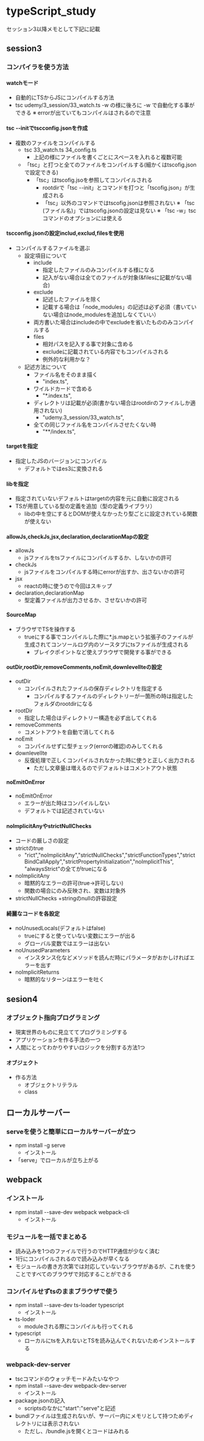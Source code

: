 # typeScript_study



セッション3以降メモとして下記に記載
## session3

### コンパイラを使う方法

#### watchモード
 + 自動的にTSからJSにコンパイルする方法
 + tsc udemy/3_session/33_watch.ts -w の様に後ろに -w で自動化する事ができる
 ※ errorが出ていてもコンパイルはされるので注意

#### tsc --initでtscconfig.jsonを作成
 + 複数のファイルをコンパイルする
   + tsc 33_watch.ts 34_config.ts
     + 上記の様にファイルを書くごとにスペースを入れると複数可能
   + 「tsc」と打つと全てのファイルをコンパイルする(細かくはtscofig.jsonで設定できる)
     + 「tsc」はtscofig.jsoを参照してコンパイルされる
       + rootdirで「tsc --init」とコマンドを打つと「tscofig.json」が生成される
       + 「tsc」以外のコマンドではtscofig.jsonは参照されない
       ※ 「tsc (ファイル名)」ではtscofig.jsonの設定は見ない
       ※ 「tsc -w」tscコマンドのオプションには使える

#### tscconfig.jsonの設定includ,exclud,filesを使用
 + コンパイルするファイルを選ぶ
   + 設定項目について
     + include
       + 指定したファイルのみコンパイルする様になる
       + 記入がない場合は全てのファイルが対象(&filesに記載がない場合)
     + exclude
       + 記述したファイルを除く
       + 記載する場合は「node_modules」の記述は必ず必須（書いていない場合はnode_modulesを追加しなくていい）
     + 両方書いた場合はincludeの中でexcludeを省いたもののみコンパイルする
     + files
       + 相対パスを記入する事で対象に含める
       + excludeに記載されている内容でもコンパイルされる
       + 例外的な利用かな？
   + 記述方法について
     + ファイル名をそのまま描く
       + "index.ts",
     + ワイルドカードで含める
       + "*.index.ts",
     + ディレクトリは記載が必須(書かない場合はrootdirのファイルしか適用されない)
       + "udemy.3_session/33_watch.ts",
     + 全ての同じファイル名をコンパイルさせたくない時
       + "**/index.ts",

#### targetを指定
 + 指定したJSのバージョンにコンパイル
   + デフォルトではes3に変換される

#### libを指定
 + 指定されていないデフォルトはtargetの内容を元に自動に設定される
 + TSが用意している型の定義を追加（型の定義ライブラリ）
   + libの中を空にするとDOMが使えなかったり型ごとに設定されている関数が使えない

#### allowJs,checkJs,jsx,declaration,declarationMapの設定
 + allowJs
   + jsファイルをtsファイルにコンパイルするか、しないかの許可
 + checkJs
   + jsファイルをコンパイルする時にerrorが出すか、出さないかの許可
  + jsx
    + reactの時に使うので今回はスキップ
  + declaration,declarationMap
    + 型定義ファイルが出力させるか、させないかの許可

#### SourceMap
 + ブラウザでTSを操作する
   + trueにする事でコンパイルした際に*.js.mapという拡張子のファイルが生成されてコンソールログ内のソースタブにtsファイルが生成される
     + ブレイクポイントなど使えブラウザで開発する事ができる

#### outDir,rootDir,removeComments,noEmit,downlevelIteの設定
 + outDir
   + コンパイルされたファイルの保存ディレクトリを指定する
     + コンパイルするファイルのディレクトリーが一箇所の時は指定したフォルダのrootdirになる
 + rootDir
   + 指定した場合はディレクトリー構造を必ず出してくれる
 + removeComments
   + コメントアウトを自動で消してくれる
 + noEmit
   + コンパイルせずに型チェック(errorの確認)のみしてくれる
 + downlevelIte
   + 反復処理で正しくコンパイルされなかった時に使うと正しく出力される
     + ただし文章量は増えるのでデフォルトはコメントアウト状態

#### noEmitOnError
 + noEmitOnError
   + エラーが出た時はコンパイルしない
   + デフォルトでは記述されていない

#### noImplicitAnyやstrictNullChecks
 + コードの厳しさの設定
 + strictのtrue
   + "rict","noImplicitAny","strictNullChecks","strictFunctionTypes","strictBindCallApply","strictPropertyInitialization","noImplicitThis", "alwaysStrict"の全てがtrueになる
 + noImplicitAny
   + 暗黙的なエラーの許可(true→許可しない)
   + 関数の場合にのみ反映され、変数は対象外
 + strictNullChecks
   +stringのnullの許容設定

#### 綺麗なコードを各設定
 + noUnusedLocals(デフォルトはfalse)
   + trueにすると使っていない変数にエラーが出る
   + グローバル変数ではエラーは出ない
 + noUnusedParameters
   + インスタンス化などメソッドを読んだ時にパラメータがおかしければエラーを出す
 + noImplicitReturns
   + 暗黙的なリターンはエラーを吐く



## sesion4

### オブジェクト指向プログラミング
  + 現実世界のものに見立ててプログラミングする
  + アプリケーションを作る手法の一つ
  + 人間にとってわかりやすいロジックを分割する方法1つ

#### オブジェクト
  + 作る方法
    + オブジェクトリテラル
    + class

## ローカルサーバー
### serveを使うと簡単にローカルサーバーが立つ
 +  npm install -g serve
    +  インストール
 + 「serve」でローカルが立ち上がる

## webpack
### インストール
 + npm install --save-dev webpack webpack-cli
   + インストール
### モジュールを一括でまとめる
 + 読み込みを1つのファイルで行うのでHTTP通信が少なく済む
 + 1行にコンパイルされるので読み込みが早くなる
 + モジュールの書き方次第では対応していないブラウザがあるが、これを使うことですべてのブラウザで対応することができる

### コンパイルせずtsのままブラウザで使う
 + npm install --save-dev ts-loader typescript
   + インストール
 + ts-loder
   + moduleされる際にコンパイルも行ってくれる
 + typescript
   + ローカルにtsを入れないとTSを読み込んでくれないためインストールする

### webpack-dev-server
 + tscコマンドのウォッチモードみたいなやつ
 + npm install --save-dev webpack-dev-server
   + インストール
 + package.jsonの記入
   + scriptsのなかに"start":"serve"と記述
 + bundlファイルは生成されないが、サーバー内にメモリとして持つためディレクトリには表示されない
   + ただし、/bundle.jsを開くとコードはみれる